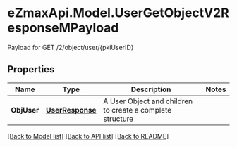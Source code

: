 # eZmaxApi.Model.UserGetObjectV2ResponseMPayload
Payload for GET /2/object/user/{pkiUserID}

## Properties

Name | Type | Description | Notes
------------ | ------------- | ------------- | -------------
**ObjUser** | [**UserResponse**](UserResponse.md) | A User Object and children to create a complete structure | 

[[Back to Model list]](../README.md#documentation-for-models) [[Back to API list]](../README.md#documentation-for-api-endpoints) [[Back to README]](../README.md)

